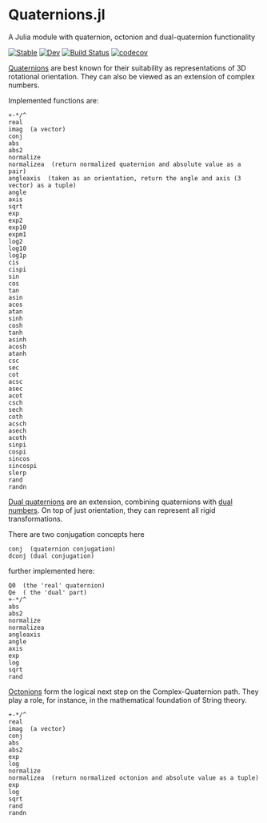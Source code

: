 # Quaternions.jl
A Julia module with quaternion, octonion and dual-quaternion functionality

[![Stable](https://img.shields.io/badge/docs-stable-blue.svg)](https://JuliaGeometry.github.io/Quaternions.jl/stable)
[![Dev](https://img.shields.io/badge/docs-dev-blue.svg)](https://JuliaGeometry.github.io/Quaternions.jl/dev)
[![Build Status](https://github.com/JuliaGeometry/Quaternions.jl/workflows/CI/badge.svg)](https://github.com/JuliaGeometry/Quaternions.jl/actions?query=workflow%3ACI+branch%3Amaster)
[![codecov](https://codecov.io/gh/JuliaGeometry/Quaternions.jl/branch/master/graph/badge.svg?token=dJBiR91dCD)](https://codecov.io/gh/JuliaGeometry/Quaternions.jl)

[Quaternions](http://en.wikipedia.org/wiki/Quaternion) are best known for their suitability
as representations of 3D rotational orientation. They can also be viewed as an extension of complex numbers.

Implemented functions are:

    +-*/^
    real
    imag  (a vector)
    conj
    abs
    abs2
    normalize
    normalizea  (return normalized quaternion and absolute value as a pair)
    angleaxis  (taken as an orientation, return the angle and axis (3 vector) as a tuple)
    angle
    axis
    sqrt
    exp
    exp2
    exp10
    expm1
    log2
    log10
    log1p
    cis
    cispi
    sin
    cos
    tan
    asin
    acos
    atan
    sinh
    cosh
    tanh
    asinh
    acosh
    atanh
    csc
    sec
    cot
    acsc
    asec
    acot
    csch
    sech
    coth
    acsch
    asech
    acoth
    sinpi
    cospi
    sincos
    sincospi
    slerp
    rand
    randn

[Dual quaternions](http://en.wikipedia.org/wiki/Dual_quaternion) are an extension, combining quaternions with
[dual numbers](https://github.com/scidom/DualNumbers.jl).
On top of just orientation, they can represent all rigid transformations.

There are two conjugation concepts here

    conj  (quaternion conjugation)
    dconj (dual conjugation)

further implemented here:

    Q0  (the 'real' quaternion)
    Qe  ( the 'dual' part)
    +-*/^
    abs
    abs2
    normalize
    normalizea
    angleaxis
    angle
    axis
    exp
    log
    sqrt
    rand

[Octonions](http://en.wikipedia.org/wiki/Octonion) form the logical next step on the Complex-Quaternion path.
They play a role, for instance, in the mathematical foundation of String theory.

    +-*/^
    real
    imag  (a vector)
    conj
    abs
    abs2
    exp
    log
    normalize
    normalizea  (return normalized octonion and absolute value as a tuple)
    exp
    log
    sqrt
    rand
    randn
